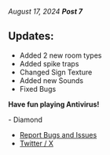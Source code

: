 _August 17, 2024_
**_Post 7_**

## Updates:
- Added 2 new room types
- Added spike traps
- Changed Sign Texture
- Added new Sounds
- Fixed Bugs

**Have fun playing Antivirus!**

\- Diamond

- [Report Bugs and Issues](https://github.com/diamonddevv/antivirus-game-web/issues/)
- [Twitter / X](https://x.com/diamonddevv/)
